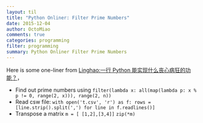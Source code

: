```yaml
---
layout: til
title: "Python Onliner: Filter Prime Numbers"
date: 2015-12-04
author: OctoMiao
comments: true
categories: programming
filter: programming
summary: Python Onliner Filter Prime Numbers
---
```


Here is some one-liner from [Linghao:一行 Python 能实现什么丧心病狂的功能？](http://www.zhihu.com/question/37046157/answer/70629342)，

* Find out prime numbers using
  `filter(lambda x: all(map(lambda p: x % p != 0, range(2, x))), range(2, n))`
* Read csw file:
  `with open('t.csv', 'r') as f: rows = [line.strip().split(',') for line in f.readlines()]`
* Transpose a matrix
  `m = [ [1,2],[3,4]]`
  `zip(*m)`
